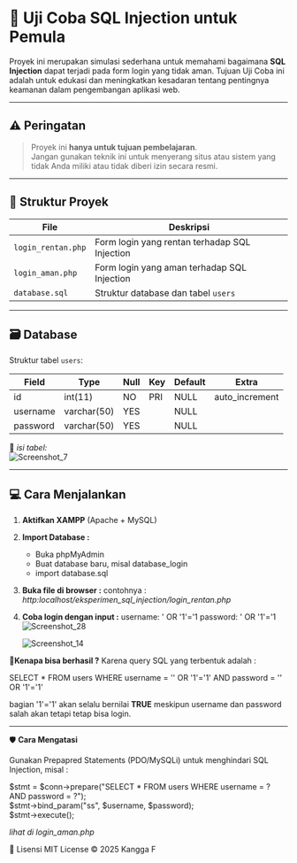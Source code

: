 # 🧪 Uji Coba SQL Injection untuk Pemula

Proyek ini merupakan simulasi sederhana untuk memahami bagaimana **SQL Injection** dapat terjadi pada form login yang tidak aman. Tujuan Uji Coba ini adalah untuk edukasi dan meningkatkan kesadaran tentang pentingnya keamanan dalam pengembangan aplikasi web.

---

## ⚠️ Peringatan
> Proyek ini **hanya untuk tujuan pembelajaran**.  
> Jangan gunakan teknik ini untuk menyerang situs atau sistem yang tidak Anda miliki atau tidak diberi izin secara resmi.

---

## 📁 Struktur Proyek

| File          | Deskripsi                                   |
|---------------|----------------------------------------------|
| `login_rentan.php`   | Form login yang rentan terhadap SQL Injection |
| `login_aman.php`   | Form login yang aman terhadap SQL Injection |
| `database.sql`| Struktur database dan tabel `users`          |

---

## 🗃️ Database

Struktur tabel `users`:

| Field    | Type        | Null | Key | Default | Extra          |
|----------|-------------|------|-----|---------|----------------|
| id       | int(11)     | NO   | PRI | NULL    | auto_increment |
| username | varchar(50) | YES  |     | NULL    |                |
| password | varchar(50) | YES  |     | NULL    |                |


📸 *isi tabel:*  
![Screenshot_7](https://github.com/user-attachments/assets/009a0350-96f6-4c89-8dfe-29f3501eaca0)

---

## 💻 Cara Menjalankan

1. **Aktifkan XAMPP** (Apache + MySQL)
   
2. **Import Database :**
   - Buka phpMyAdmin
   - Buat database baru, misal database_login
   - import database.sql
  
3. **Buka file di browser :**
   contohnya : *http:localhost/eksperimen_sql_injection/login_rentan.php*

4. **Coba login dengan input :**
   username: ' OR '1'='1
   password: ' OR '1'='1
   ![Screenshot_28](https://github.com/user-attachments/assets/d4af66a0-5da1-41d4-b3d7-c520e27c6ce3)

   ![Screenshot_14](https://github.com/user-attachments/assets/7b2f8a5e-e7d5-4a0b-9f34-0afe1a0d618c)

**🤔Kenapa bisa berhasil ?** Karena query SQL yang terbentuk adalah :

SELECT * FROM users WHERE username = '' OR '1'='1' AND password = '' OR '1'='1'

bagian '1'='1' akan selalu bernilai **TRUE** meskipun username dan password salah akan tetapi tetap bisa login.

---

🛡️ **Cara Mengatasi**

Gunakan Prepapred Statements (PDO/MySQLi) untuk menghindari SQL Injection, misal :

$stmt = $conn->prepare("SELECT * FROM users WHERE username = ? AND password = ?"); <br>
$stmt->bind_param("ss", $username, $password);<br>
$stmt->execute();<br>

*lihat di login_aman.php*

📜 Lisensi
MIT License © 2025 Kangga F




   


   

  











   
